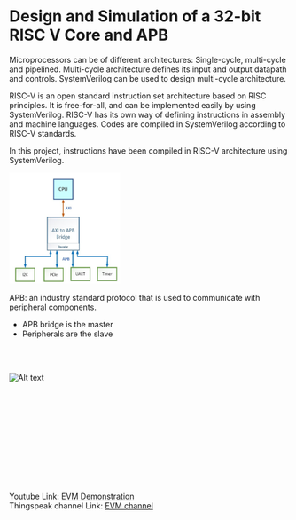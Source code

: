 # Design and Simulation of a 32-bit RISC V Core and APB
Microprocessors can be of different architectures: Single-cycle, multi-cycle and pipelined. Multi-cycle architecture defines its input and output datapath and controls. SystemVerilog can be used to design multi-cycle architecture.  <br>

RISC-V is an open standard instruction set architecture based on RISC principles. It is free-for-all, and can be implemented easily by using SystemVerilog. RISC-V has its own way of defining instructions in assembly and machine languages. Codes are compiled in SystemVerilog according to RISC-V standards.  <br>

In this project, instructions have been compiled in RISC-V architecture using SystemVerilog.
 <br>

<img
  src="APB.png"
  title="EVM"
  style="display: inline-block; margin: 0 auto; max-width: 200px; height: 200px">
  
APB: an industry standard protocol that is used to communicate with peripheral components. <br>
<ul>
  <li> APB bridge is the master </li> 
  <li> Peripherals are the slave </li> <br>
  </ul>
<br>


  
  <img
  src="pcb.jpg"
  alt="Alt text"
  title="EVM"
  style="display: inline-block; margin: 0 auto; max-width: 200px; height: 200px">

Youtube Link:  <a href ="https://youtu.be/66s9SdI0HrA">EVM Demonstration</a><br>
Thingspeak channel Link: <a href="https://thingspeak.com/channels/1843139">EVM channel</a> <br>


